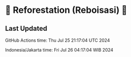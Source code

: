 
# 🌳 Reforestation (Reboisasi) 🌲

## Last Updated

GitHub Actions time: Thu Jul 25 21:17:04 UTC 2024

Indonesia/Jakarta time: Fri Jul 26 04:17:04 WIB 2024
